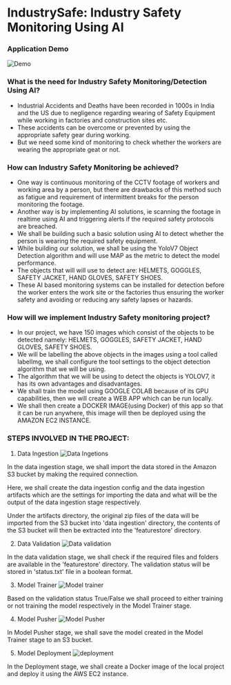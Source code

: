 # IndustrySafe: Industry Safety Monitoring Using AI

### Application Demo

 ![Demo]()

### What is the need for Industry Safety Monitoring/Detection Using AI?

- Industrial Accidents and Deaths have been recorded in 1000s in India and the US due to negligence regarding wearing of Safety Equipment while working in factories and construction sites etc. 
- These accidents can be overcome or prevented by using the appropriate safety gear during working.
- But we need some kind of monitoring to check whether the workers are wearing the appropriate geat or not.

### How can Industry Safety Monitoring be achieved?

- One way is continuous monitoring of the CCTV footage of workers and working area by a person, but there are drawbacks of this method such as fatigue and requirement of intermittent breaks for the person monitoring the footage.
- Another way is by implementing AI solutions, ie scanning the footage in realtime using AI and triggering alerts if the required safety protocols are breached.
- We shall be building such a basic solution using AI to detect whether the person is wearing the required safety equipment.
- While building our solution, we shall be using the YoloV7 Object Detection algorithm and will use MAP as the metric to detect the model performance.
- The objects that will will use to detect are: HELMETS, GOGGLES, SAFETY JACKET, HAND GLOVES, SAFETY SHOES.
- These AI based monitoring systems can be installed for detection before the worker enters the work site or the factories thus ensuring the worker safety and avoiding or reducing any safety lapses or hazards.

### How will we implement Industry Safety monitoring project?

- In our project, we have 150 images which consist of the objects to be detected namely: HELMETS, GOGGLES, SAFETY JACKET, HAND GLOVES, SAFETY SHOES.
- We will be labelling the above objects in the images using a tool called labelImg, we shall configure the tool settings to the object detection algorithm that we will be using.
- The algorithm that we will be using to detect the objects is YOLOV7, it has its own advantages and disadvantages.
- We shall train the model using GOOGLE COLAB because of its GPU capabilities, then we will create a WEB APP which can be run locally.
- We shall then create a DOCKER IMAGE(using Docker) of this app so that it can be run anywhere, this image will then be deployed using the AMAZON EC2 INSTANCE.

### STEPS INVOLVED IN THE PROJECT:

1. Data Ingestion
   ![Data Ingetions](https://github.com/therealabhishek/IndustrySafetyDetection_YoloV7_WebApp_Deployment/assets/18556069/93627efb-0594-4ad8-86f2-b071b8e581e0)

In the data ingestion stage, we shall import the data stored in the Amazon S3 bucket by making the required connection.

Here, we shall create the data ingestion config and the data ingestion artifacts which are the settings for importing the data and what will be the output of the data ingestion stage respectively.

Under the artifacts directory, the original zip files of the data will be imported from the S3 bucket into 'data ingestion' directory, the contents of the S3 bucket will then be extracted into the 'featurestore' directory.

2. Data Validation
   ![Data validation](https://github.com/therealabhishek/IndustrySafetyDetection_YoloV7_WebApp_Deployment/assets/18556069/3b418b3c-8eb4-43b6-9e65-f148e6d27de9)

In the data validation stage, we shall check if the required files and folders are available in the 'featurestore' directory. The validation status will be stored in 'status.txt' file in a boolean format.

3. Model Trainer
   ![Model trainer](https://github.com/therealabhishek/IndustrySafetyDetection_YoloV7_WebApp_Deployment/assets/18556069/8b569f1f-c873-48a4-9e1c-e235669bf6ba)

Based on the validation status True/False we shall proceed to either training or not training the model respectively in the Model Trainer stage.

4. Model Pusher
   ![Model Pusher](https://github.com/therealabhishek/IndustrySafetyDetection_YoloV7_WebApp_Deployment/assets/18556069/f86caa95-68c5-48a5-adbc-adf3b2d363d0)

In Model Pusher stage, we shall save the model created in the Model Trainer stage to an S3 bucket.

5. Model Deployment
   ![deployment](https://github.com/therealabhishek/IndustrySafetyDetection_YoloV7_WebApp_Deployment/assets/18556069/ae9cbdce-6f9b-435e-b0b9-a0c5e284e62a)

In the Deployment stage, we shall create a Docker image of the local project and deploy it using the AWS EC2 instance.


